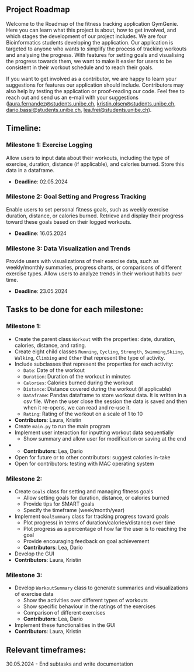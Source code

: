 ## Project Roadmap

Welcome to the Roadmap of the fitness tracking application GymGenie. Here you can learn what this project is about, how to get involved, and which stages the development of our project includes.
We are four Bioinformatics students developing the application. Our application is targeted to anyone who wants to simplify the process of tracking workouts and analysing the progress. With features for setting goals and visualising the progress towards them, we want to make it easier for users to be consistent in their workout schedule and to reach their goals.

If you want to get involved as a contributor, we are happy to learn your suggestions for features our application should include. Contributors may also help by testing the application or proof-reading our code.  Feel free to reach out and send us an e-mail with your suggestions (laura.fernandez@students.unibe.ch, kristin.olsen@students.unibe.ch, dario.bassi@students.unibe.ch, lea.frei@students.unibe.ch).

## Timeline:

### Milestone 1: Exercise Logging
Allow users to input data about their workouts, including the type of exercise, duration, distance (if applicable), and calories burned. Store this data in a dataframe.
- **Deadline**: 02.05.2024

### Milestone 2: Goal Setting and Progress Tracking
Enable users to set personal fitness goals, such as weekly exercise duration, distance, or calories burned. Retrieve and display their progress toward these goals based on their logged workouts.
- **Deadline**: 16.05.2024

### Milestone 3: Data Visualization and Trends
Provide users with visualizations of their exercise data, such as weekly/monthly summaries, progress charts, or comparisons of different exercise types. Allow users to analyze trends in their workout habits over time.
- **Deadline**: 23.05.2024

## Tasks to be done for each milestone:

### Milestone 1:

- Create the parent class `Workout` with the properties: date, duration, calories, distance, and rating.
- Create eight child classes `Running`, `Cycling`, `Strength`, `Swimming`,`Skiing`, `Walking`, `Climbing` and `Other` that represent the type of activity.
- Include subclasses that represent the properties for each activity:
    - `Date`: Date of the workout
    - `Duration`: Duration of the workout in minutes
    - `Calories`: Calories burned during the workout
    - `Distance`: Distance covered during the workout (if applicable)
    - `Dataframe`: Pandas dataframe to store workout data. 
                  It is written in a csv file. When the user close the session the data is saved and then when it re-opens, we can read and re-use it.
    - `Rating`: Rating of the workout on a scale of 1 to 10
- **Contributors**: Laura, Kristin
- Create `main.py` to run the main program 
- Implement user interaction for inputting workout data sequentially
  - Show summary and allow user for modification or saving at the end
- - **Contributors**: Lea, Dario
- Open for future or to other contributors: suggest calories in-take
- Open for contributors: testing with MAC operating system


### Milestone 2:
- Create `Goals` class for setting and managing fitness goals
  - Allow setting goals for duration, distance, or calories burned 
  - Provide tips for SMART goals
  - Specify the timeframe (week/month/year)
- Implement `GoalSummary` class for tracking progress toward goals
  - Plot progress( in terms of duration/calories/distance) over time
  - Plot progress as a percentage of how far the user is to reaching the goal
  - Provide encouraging feedback on goal achievement
  - **Contributors**: Lea, Dario
- Develop the GUI
- **Contributors**: Laura, Kristin

### Milestone 3:
- Develop `WorkoutSummary` class to generate summaries and visualizations of exercise data
  - Show the activities over different types of workouts
  - Show specific behaviour in the ratings of the exercises
  - Comparison of different exercises
  - **Contributors**: Lea, Dario
- Implement these functionalities in the GUI
- **Contributors**: Laura, Kristin

## Relevant timeframes:
30.05.2024 - End subtasks and write documentation





